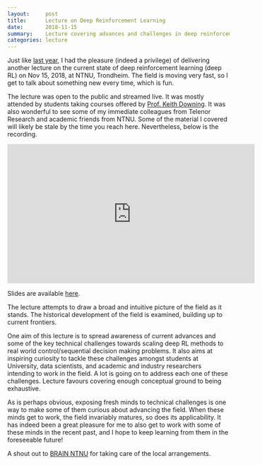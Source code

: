 ```yaml
---
layout:     post
title:      Lecture on Deep Reinforcement Learning
date:       2018-11-15
summary:    Lecture covering advances and challenges in deep reinforcement learning.
categories: lecture
---
```


Just like [last year](https://www.ntnu.edu/web/ailab/dl_tutorial), I had the pleasure (indeed a privilege) of delivering another lecture on the current state of deep reinforcement learning (deep RL) on Nov 15, 2018, at NTNU, Trondheim. The field is moving very fast, so I get to talk about something new every time, which is fun.

The lecture was open to the public and streamed live. It was mostly attended by students taking courses offered by [Prof. Keith Downing](https://www.ntnu.no/ansatte/keithd). It was also wonderful to see some of my immediate colleagues from Telenor Research and academic friends from NTNU. Some of the material I covered will likely be stale by the time you reach here. Nevertheless, below is the recording.


<iframe width="560" height="315" src="https://www.youtube.com/embed/OTWGrugHRsU" frameborder="0" allow="accelerometer; autoplay; encrypted-media; gyroscope; picture-in-picture" allowfullscreen></iframe>


Slides are available [here](https://drive.google.com/file/d/1mDaDiMiq1ZTiAsc6An7FeDNO8tWQYjcC/view).

The lecture attempts to draw a broad and intuitive picture of the field as it stands. The historical development of the field is examined, building up to current frontiers.

One aim of this lecture is to spread awareness of current advances and some of the key technical challenges towards scaling deep RL methods to real world control/sequential decision making problems. It also aims at inspiring curiosity to tackle these challenges amongst students at University, data scientists, and academic and industry researchers intending to work in the field. A lot is going on to address each one of these challenges. Lecture favours covering enough conceptual ground to being exhaustive.

As is perhaps obvious, exposing fresh minds to technical challenges is one way to make some of them curious about advancing the field. When these minds get to work, the field invariably matures, so does its applicability. It has indeed been a great pleasure for me to also get to work with some of these minds in the recent past, and I hope to keep learning from them in the foreseeable future!

A shout out to [BRAIN NTNU](https://www.brainntnu.no/) for taking care of the local arrangements.
